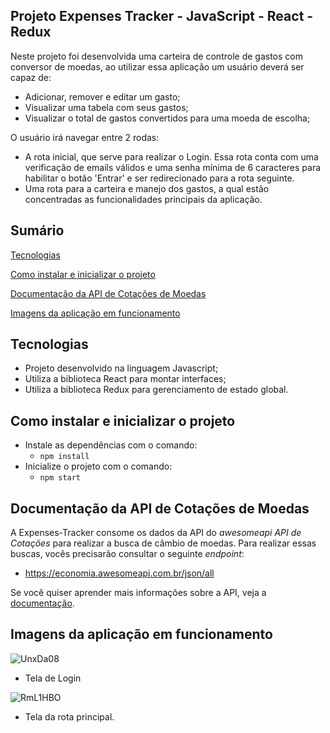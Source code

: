
## Projeto Expenses Tracker - JavaScript - React - Redux

Neste projeto foi desenvolvida uma carteira de controle de gastos com conversor de moedas, ao utilizar essa aplicação um usuário deverá ser capaz de:

- Adicionar, remover e editar um gasto;
- Visualizar uma tabela com seus gastos;
- Visualizar o total de gastos convertidos para uma moeda de escolha;

O usuário irá navegar entre 2 rodas:
- A rota inicial, que serve para realizar o Login. Essa rota conta com uma verificação de emails válidos e uma senha mínima de 6 caracteres para habilitar o botão 'Entrar' e ser redirecionado para a rota seguinte.
- Uma rota para a carteira e manejo dos gastos, a qual estão concentradas as funcionalidades principais da aplicação.

## Sumário

[Tecnologias](#tecnologias)

[Como instalar e inicializar o projeto](#como-instalar-e-inicializar-o-projeto)

[Documentação da API de Cotações de Moedas](#documentação-da-api-de-cotações-de-moedas)

[Imagens da aplicação em funcionamento](#imagens-da-aplicação-em-funcionamento)

## Tecnologias

- Projeto desenvolvido na linguagem Javascript;
- Utiliza a biblioteca React para montar interfaces;
- Utiliza a biblioteca Redux para gerenciamento de estado global.

## Como instalar e inicializar o projeto

- Instale as dependências com o comando:
  - `npm install`
- Inicialize o projeto com o comando:
  - `npm start`


## Documentação da API de Cotações de Moedas

A Expenses-Tracker consome os dados da API do _awesomeapi API de Cotações_ para realizar a busca de câmbio de moedas. Para realizar essas buscas, vocês precisarão consultar o seguinte _endpoint_:

- <https://economia.awesomeapi.com.br/json/all>

Se você quiser aprender mais informações sobre a API, veja a [documentação](https://docs.awesomeapi.com.br/api-de-moedas).

## Imagens da aplicação em funcionamento
![UnxDa08](https://user-images.githubusercontent.com/97243572/169604284-05f8f0a1-60e4-449a-a8e6-2b376c07abce.png)
- Tela de Login

![RmL1HBO](https://user-images.githubusercontent.com/97243572/169604305-c75f1d89-57a9-4c54-a744-b07eaf37f38a.png)
- Tela da rota principal.

